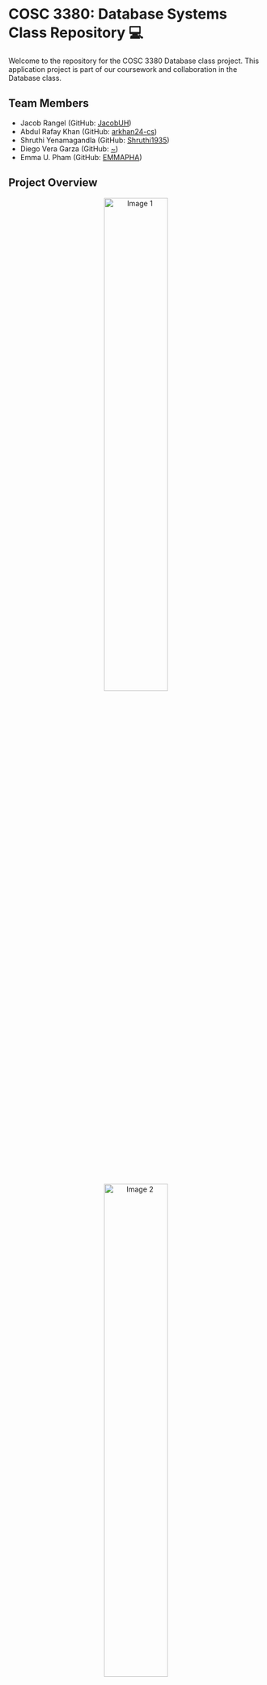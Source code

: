# COSC 3380: Database Systems Class Repository 💻

Welcome to the repository for the COSC 3380 Database class project. This application project is part of our coursework and collaboration in the Database class.

## Team Members

- Jacob Rangel (GitHub: [JacobUH](https://github.com/JacobUH))
- Abdul Rafay Khan (GitHub: [arkhan24-cs](https://github.com/arkhan24-cs))
- Shruthi Yenamagandla (GitHub: [Shruthi1935](https://github.com/Shruthi1935))
- Diego Vera Garza (GitHub: [~](https://github.com/))
- Emma U. Pham (GitHub: [EMMAPHA](https://github.com/EMMAPHA))

## Project Overview

<p align="center">
  <img src="![image](https://github.com/JacobUH/TeamProject3380/assets/126317798/5ef9fd0f-c51a-4d96-a836-3651f1c488bb)
" width="50%" alt="Image 1">
  <img src="https://img.itch.zone/aW1hZ2UvMjQ1NzE2Ny8xNDU3MDgxOC5wbmc=/original/Ut58vF.png" width="50%" alt="Image 2">
</p>

Our project aims to display the uses of topics of database systems whether for someone who doesn't know anything or someone who has worked with databases before. Throughout the semester, we'll be collaboratively working on our web application, Coogify Music - The Online Music Library, to showcase our understanding of Database System principles.

## Getting Started

Please read the README.md files for each Directory to make sure that you properly understand how each works in order to fully utilize applications or concepts within.

## Contribution Guidelines

- TBA

## Project Structure

Our repository is strucutred based off the courseload of the class. Inside you will find our web application and documents tailored to prompts for checkpoints given throughout the semester. Hope this helps for anyone curious about Database systems in the future!

## Contact

Feel free to reach out to any of our emails below!

- Jacob Rangel [jacobrangel0628@gmail.com](https://jacobrangel0628@gmail.com)
- Abdul Rafay Khan [a.rafaykhan2002@gmail.com](https://a.rafaykhan2002@gmail.com)
- Shruthi Yenamagandla [yshruthi.14@gmail.com](https://yshruthi.14@gmail.com)
- Diego Vera Garza [~]()
- Emma U. Pham [emmauyentrinh@gmail.com](https://emmauyentrinh@gmail.com)
